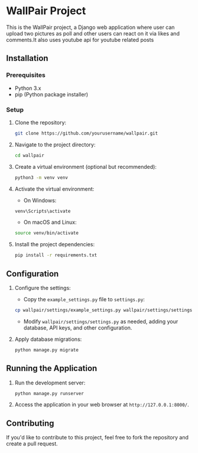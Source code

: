 # WallPair Project

This is the WallPair project, a Django web application where user can upload two pictures as poll and other users can react on it via likes and comments.It also uses youtube api for youtube related posts

## Installation

### Prerequisites

- Python 3.x
- pip (Python package installer)

### Setup

1. Clone the repository:

    ```bash
    git clone https://github.com/yourusername/wallpair.git
    ```

2. Navigate to the project directory:

    ```bash
    cd wallpair
    ```

3. Create a virtual environment (optional but recommended):

    ```bash
    python3 -m venv venv
    ```

4. Activate the virtual environment:

    - On Windows:

    ```bash
    venv\Scripts\activate
    ```

    - On macOS and Linux:

    ```bash
    source venv/bin/activate
    ```

5. Install the project dependencies:

    ```bash
    pip install -r requirements.txt
    ```

## Configuration

1. Configure the settings:

    - Copy the `example_settings.py` file to `settings.py`:

    ```bash
    cp wallpair/settings/example_settings.py wallpair/settings/settings.py
    ```

    - Modify `wallpair/settings/settings.py` as needed, adding your database, API keys, and other configuration.

2. Apply database migrations:

    ```bash
    python manage.py migrate
    ```

## Running the Application

1. Run the development server:

    ```bash
    python manage.py runserver
    ```

2. Access the application in your web browser at `http://127.0.0.1:8000/`.

## Contributing

If you'd like to contribute to this project, feel free to fork the repository and create a pull request.


